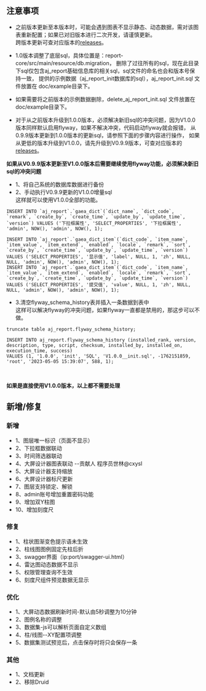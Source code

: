 ## 注意事项

- 之前版本更新至本版本时，可能会遇到图表不显示静态、动态数据，需对该图表重新配置；如果已对旧版本进行二次开发，请谨慎更新。<br>
  跨版本更新可查对应版本的[releases](https://gitee.com/anji-plus/report/releases)。<br>

- 1.0版本调整了底层sql，具体位置是：report-core/src/main/resource/db.migration，
  删除了过往所有的sql，现在此目录下sql仅包含aj_report基础信息库的相关sql，sql文件的命名也会和版本号保持一致，
  提供的示例数据（aj_report_init数据库的sql），aj_report_init.sql 文件放置在 doc/example目录下。

- 如果需要将之前版本的示例数据删除，delete_aj_report_init.sql 文件放置在 doc/example目录下。

- 对于从之前版本升级到1.0.0版本，必须解决新旧sql的冲突问题，因为V1.0.0版本同样默认启用flyway，如果不解决冲突，代码启动flyway就会报错，
  从0.9.9版本更新到1.0.0版本的更新sql，请参照下面的步骤内容进行操作，
  如果从更低的版本升级到V1.0.0，请先升级到V0.9.9版本，可查对应版本的[releases](https://gitee.com/anji-plus/report/releases)。

**如果从V0.9.9版本更新至V1.0.0版本后需要继续使用flyway功能，必须解决新旧sql的冲突问题**

- 1、将自己系统的数据库数据进行备份
- 2、手动执行V0.9.9更新的V1.0.0增量sql <br>
  这样就可以使用V1.0.0全部的功能。

```
INSERT INTO `aj_report`.`gaea_dict`(`dict_name`, `dict_code`, `remark`, `create_by`, `create_time`, `update_by`, `update_time`, `version`) VALUES ('下拉框属性', 'SELECT_PROPERTIES', '下拉框属性', 'admin', NOW(), 'admin', NOW(), 1);

INSERT INTO `aj_report`.`gaea_dict_item`(`dict_code`, `item_name`, `item_value`, `item_extend`, `enabled`, `locale`, `remark`, `sort`, `create_by`, `create_time`, `update_by`, `update_time`, `version`) VALUES ('SELECT_PROPERTIES', '显示值', 'label', NULL, 1, 'zh', NULL, NULL, 'admin', NOW(), 'admin', NOW(), 1);
INSERT INTO `aj_report`.`gaea_dict_item`(`dict_code`, `item_name`, `item_value`, `item_extend`, `enabled`, `locale`, `remark`, `sort`, `create_by`, `create_time`, `update_by`, `update_time`, `version`) VALUES ('SELECT_PROPERTIES', '提交值', 'value', NULL, 1, 'zh', NULL, NULL, 'admin', NOW(), 'admin', NOW(), 1);
```

- 3.清空flyway_schema_history表并插入一条数据到表中 <br>
  这样可以解决flyway的冲突问题，如果flyway一直都是禁用的，那这步可以不做。

```
truncate table aj_report.flyway_schema_history;

INSERT INTO aj_report.flyway_schema_history (installed_rank, version, description, type, script, checksum, installed_by, installed_on, execution_time, success) 
VALUES (1, '1.0.0', 'init', 'SQL', 'V1.0.0__init.sql', -1762151859, 'root', '2023-05-05 15:39:07', 588, 1);

```

<br>

**如果是直接使用V1.0.0版本，以上都不需要处理**

## 新增/修复

### 新增

- 1、图层唯一标识（页面不显示）
- 2、下拉框数据联动
- 3、时间筛选器联动
- 4、大屏设计器图表联动 --贡献人 程序员世林@cxysl
- 5、大屏设计器支持缩放
- 6、大屏设计器标尺更新
- 7、图层支持锁定、解锁
- 8、admin账号增加重置密码功能
- 9、增加双Y柱图
- 10、增加刻度尺

### 修复

- 1、柱状图渐变色提示语未生效
- 2、柱线图图例固定先柱后折
- 3、swagger界面（ip:port/swagger-ui.html）
- 4、雷达图动态数据不显示
- 5、权限管理查询不生效
- 6、刻度尺组件预览数据无显示

### 优化

- 1、大屏动态数据刷新时间-默认由5秒调整为10分钟
- 2、图例名称的调整
- 3、数据集-js可以解析页面自定义数组
- 4、柱/线图--XY配置项调整
- 5、数据集测试预览后，点击保存时将只会保存一条

### 其他

- 1、文档更新
- 2、移除Druid
